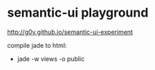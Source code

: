 # semantic-ui playground

http://g0v.github.io/semantic-ui-experiment

compile jade to html: 

* jade -w views -o public
